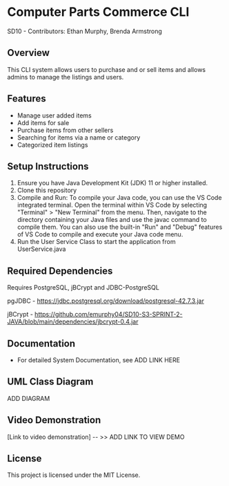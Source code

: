 # Computer Parts Commerce CLI
SD10 - Contributors: Ethan Murphy, Brenda Armstrong

## Overview
This CLI system allows users to purchase and or sell items and allows admins to manage the listings and users.

## Features
- Manage user added items
- Add items for sale
- Purchase items from other sellers
- Searching for items via a name or category
- Categorized item listings

## Setup Instructions
1. Ensure you have Java Development Kit (JDK) 11 or higher installed.
2. Clone this repository
3. Compile and Run: To compile your Java code, you can use the VS Code integrated terminal. Open the terminal within VS Code by selecting "Terminal" > "New Terminal" from the menu. Then, navigate to the directory containing your Java files and use the javac command to compile them. You can also use the built-in "Run" and "Debug" features of VS Code to compile and execute your Java code menu.
4. Run the User Service Class to start the application from UserService.java

## Required Dependencies

Requires PostgreSQL, jBCrypt and JDBC-PostgreSQL

pgJDBC - https://jdbc.postgresql.org/download/postgresql-42.7.3.jar

jBCrypt - https://github.com/emurphy04/SD10-S3-SPRINT-2-JAVA/blob/main/dependencies/jbcrypt-0.4.jar

## Documentation
- For detailed System Documentation, see ADD LINK HERE

## UML Class Diagram
ADD DIAGRAM

## Video Demonstration
[Link to video demonstration] -- >> ADD LINK TO VIEW DEMO

## License
This project is licensed under the MIT License.
